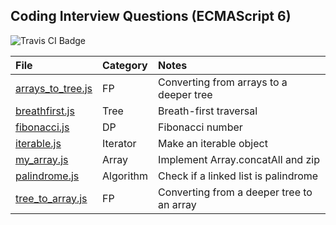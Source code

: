 ## Coding Interview Questions (ECMAScript 6)

<img src="https://travis-ci.org/HIROSN/coding-interviews-es6.svg" alt="Travis CI Badge"></img>

File | Category | Notes
:--- | :------- | :----
[arrays_to_tree.js](lib/arrays_to_tree.js) | FP | Converting from arrays to a deeper tree
[breathfirst.js](lib/breathfirst.js) | Tree | Breath-first traversal
[fibonacci.js](lib/fibonacci.js) | DP | Fibonacci number
[iterable.js](lib/iterable.js) | Iterator | Make an iterable object
[my_array.js](lib/my_array.js) | Array | Implement Array.concatAll and zip
[palindrome.js](lib/palindrome.js) | Algorithm | Check if a linked list is palindrome
[tree_to_array.js](lib/tree_to_array.js) | FP | Converting from a deeper tree to an array
